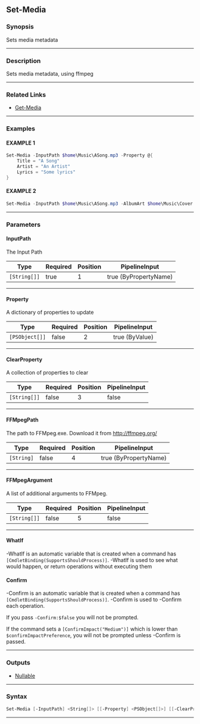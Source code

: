 Set-Media
---------
### Synopsis
Sets media metadata

---
### Description

Sets media metadata, using ffmpeg

---
### Related Links
* [Get-Media](Get-Media.md)



---
### Examples
#### EXAMPLE 1
```PowerShell
Set-Media -InputPath $home\Music\ASong.mp3 -Property @{
    Title = "A Song"
    Artist = "An Artist"
    Lyrics = "Some lyrics"
}
```

#### EXAMPLE 2
```PowerShell
Set-Media -InputPath $home\Music\ASong.mp3 -AlbumArt $home\Music\Cover.jpg
```

---
### Parameters
#### **InputPath**

The Input Path






|Type        |Required|Position|PipelineInput        |
|------------|--------|--------|---------------------|
|`[String[]]`|true    |1       |true (ByPropertyName)|



---
#### **Property**

A dictionary of properties to update






|Type          |Required|Position|PipelineInput |
|--------------|--------|--------|--------------|
|`[PSObject[]]`|false   |2       |true (ByValue)|



---
#### **ClearProperty**

A collection of properties to clear






|Type        |Required|Position|PipelineInput|
|------------|--------|--------|-------------|
|`[String[]]`|false   |3       |false        |



---
#### **FFMpegPath**

The path to FFMpeg.exe.  Download it from http://ffmpeg.org/






|Type      |Required|Position|PipelineInput        |
|----------|--------|--------|---------------------|
|`[String]`|false   |4       |true (ByPropertyName)|



---
#### **FFMpegArgument**

A list of additional arguments to FFMpeg.






|Type        |Required|Position|PipelineInput|
|------------|--------|--------|-------------|
|`[String[]]`|false   |5       |false        |



---
#### **WhatIf**
-WhatIf is an automatic variable that is created when a command has ```[CmdletBinding(SupportsShouldProcess)]```.
-WhatIf is used to see what would happen, or return operations without executing them
#### **Confirm**
-Confirm is an automatic variable that is created when a command has ```[CmdletBinding(SupportsShouldProcess)]```.
-Confirm is used to -Confirm each operation.
    
If you pass ```-Confirm:$false``` you will not be prompted.
    
    
If the command sets a ```[ConfirmImpact("Medium")]``` which is lower than ```$confirmImpactPreference```, you will not be prompted unless -Confirm is passed.

---
### Outputs
* [Nullable](https://learn.microsoft.com/en-us/dotnet/api/System.Nullable)




---
### Syntax
```PowerShell
Set-Media [-InputPath] <String[]> [[-Property] <PSObject[]>] [[-ClearProperty] <String[]>] [[-FFMpegPath] <String>] [[-FFMpegArgument] <String[]>] [-WhatIf] [-Confirm] [<CommonParameters>]
```
---
